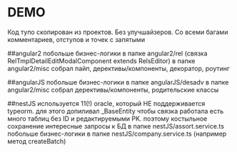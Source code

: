 
# DEMO
Код тупо скопирован из проектов. Без улучшайзеров. Со всеми багами комментариев, отступов и точек с запятыми

##angular2
побольше бизнес-логики в папке angular2/rel (связка RelTmplDetailEditModalComponent extends RelsEditor)
в папке angular2/misc собрал пайп, дерективы/компоненты, декоратор, роутинг

##angularJS
побольше бизнес-логики в папке angularJS/desadv
в папке angular2/misc собрал дерективы/компоненты, родительские классы


##nestJS
используется 11(!) oracle, который НЕ поддерживается typeorm. для этого допиливал _BaseEntity чтобы связка работала
есть много таблиц без ID и редактируемыми PK. поэтому костыльное сохранение
интересные запросы к БД в папке nestJS/assort.service.ts
побольше бизнес-логики в папке nestJS/company.service.ts (например метод createBatch)

